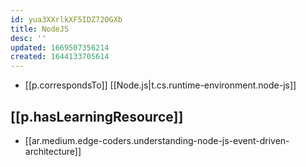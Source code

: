 ```yaml
---
id: yua3XXrlkXF5IDZ72OGXb
title: NodeJS
desc: ''
updated: 1669507356214
created: 1644133705614
---
```


- [[p.correspondsTo]] [[Node.js|t.cs.runtime-environment.node-js]]
  
## [[p.hasLearningResource]]

- [[ar.medium.edge-coders.understanding-node-js-event-driven-architecture]]
